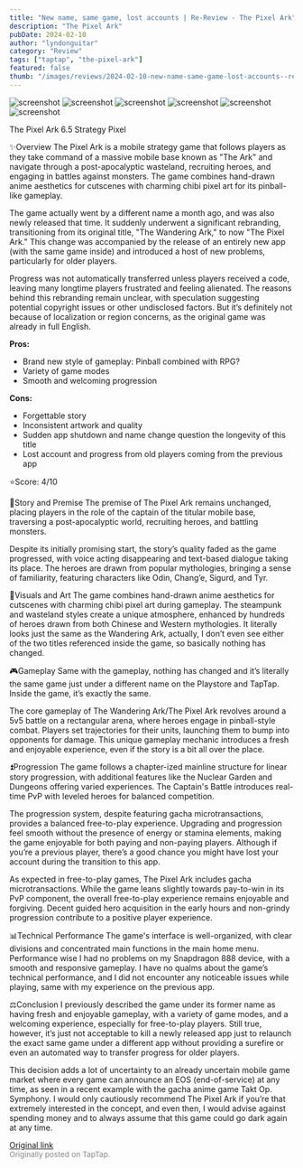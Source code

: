 ```yaml
---
title: "New name, same game, lost accounts | Re-Review - The Pixel Ark"
description: "The Pixel Ark"
pubDate: 2024-02-10
author: "lyndonguitar"
category: "Review"
tags: ["taptap", "the-pixel-ark"]
featured: false
thumb: "/images/reviews/2024-02-10-new-name-same-game-lost-accounts--re-review---the-pixel-ark-0.avif"
---
```


<div class="gallery">
  <img src="/images/reviews/2024-02-10-new-name-same-game-lost-accounts--re-review---the-pixel-ark-0.avif" alt="screenshot" />
  <img src="/images/reviews/2024-02-10-new-name-same-game-lost-accounts--re-review---the-pixel-ark-1.avif" alt="screenshot" />
  <img src="/images/reviews/2024-02-10-new-name-same-game-lost-accounts--re-review---the-pixel-ark-2.avif" alt="screenshot" />
  <img src="/images/reviews/2024-02-10-new-name-same-game-lost-accounts--re-review---the-pixel-ark-3.avif" alt="screenshot" />
  <img src="/images/reviews/2024-02-10-new-name-same-game-lost-accounts--re-review---the-pixel-ark-4.avif" alt="screenshot" />
  <img src="/images/reviews/2024-02-10-new-name-same-game-lost-accounts--re-review---the-pixel-ark-5.avif" alt="screenshot" />
</div>

The Pixel Ark
6.5
Strategy
Pixel

✨Overview
The Pixel Ark is a mobile strategy game that follows players as they take command of a massive mobile base known as "The Ark" and navigate through a post-apocalyptic wasteland, recruiting heroes, and engaging in battles against monsters. The game combines hand-drawn anime aesthetics for cutscenes with charming chibi pixel art for its pinball-like gameplay.

The game actually went by a different name a month ago, and was also newly released that time. It suddenly underwent a significant rebranding, transitioning from its original title, "The Wandering Ark," to now "The Pixel Ark." This change was accompanied by the release of an entirely new app (with the same game inside) and introduced a host of new problems, particularly for older players.

Progress was not automatically transferred unless players received a code, leaving many longtime players frustrated and feeling alienated. The reasons behind this rebranding remain unclear, with speculation suggesting potential copyright issues or other undisclosed factors. But it’s definitely not because of localization or region concerns, as the original game was already in full English.


**Pros:**
- Brand new style of gameplay: Pinball combined with RPG?
- Variety of game modes
- Smooth and welcoming progression



**Cons:**
- Forgettable story
- Inconsistent artwork and quality
- Sudden app shutdown and name change question the longevity of this title
- Lost account and progress from old players coming from the previous app


⭐️Score: 4/10

📖Story and Premise
The premise of The Pixel Ark remains unchanged, placing players in the role of the captain of the titular mobile base, traversing a post-apocalyptic world, recruiting heroes, and battling monsters.

Despite its initially promising start, the story’s quality faded as the game progressed, with voice acting disappearing and text-based dialogue taking its place. The heroes are drawn from popular mythologies, bringing a sense of familiarity, featuring characters like Odin, Chang’e, Sigurd, and Tyr.

🎨Visuals and Art
The game combines hand-drawn anime aesthetics for cutscenes with charming chibi pixel art during gameplay. The steampunk and wasteland styles create a unique atmosphere, enhanced by hundreds of heroes drawn from both Chinese and Western mythologies. It literally looks just the same as the Wandering Ark, actually, I don’t even see either of the two titles referenced inside the game, so basically nothing has changed.

🎮Gameplay
Same with the gameplay, nothing has changed and it’s literally the same game just under a different name on the Playstore and TapTap. Inside the game, it’s exactly the same.

The core gameplay of The Wandering Ark/The Pixel Ark revolves around a 5v5 battle on a rectangular arena, where heroes engage in pinball-style combat. Players set trajectories for their units, launching them to bump into opponents for damage. This unique gameplay mechanic introduces a fresh and enjoyable experience, even if the story is a bit all over the place.

⏫Progression
The game follows a chapter-ized mainline structure for linear story progression, with additional features like the Nuclear Garden and Dungeons offering varied experiences. The Captain's Battle introduces real-time PvP with leveled heroes for balanced competition.

The progression system, despite featuring gacha microtransactions, provides a balanced free-to-play experience. Upgrading and progression feel smooth without the presence of energy or stamina elements, making the game enjoyable for both paying and non-paying players. Although if you’re a previous player, there’s a good chance you might have lost your account during the transition to this app.

As expected in free-to-play games, The Pixel Ark includes gacha microtransactions. While the game leans slightly towards pay-to-win in its PvP component, the overall free-to-play experience remains enjoyable and forgiving. Decent guided hero acquisition in the early hours and non-grindy progression contribute to a positive player experience.

📊Technical Performance
The game's interface is well-organized, with clear divisions and concentrated main functions in the main home menu. Performance wise I had no problems on my Snapdragon 888 device, with a smooth and responsive gameplay. I have no qualms about the game’s technical performance, and I did not encounter any noticeable issues while playing, same with my experience on the previous app.

⚖️Conclusion
I previously described the game under its former name as having fresh and enjoyable gameplay, with a variety of game modes, and a welcoming experience, especially for free-to-play players. Still true, however, it’s just not acceptable to kill a newly released app just to relaunch the exact same game under a different app without providing a surefire or even an automated way to transfer progress for older players.

This decision adds a lot of uncertainty to an already uncertain mobile game market where every game can announce an EOS (end-of-service) at any time, as seen in a recent example with the gacha anime game Takt Op. Symphony. I would only cautiously recommend The Pixel Ark if you’re that extremely interested in the concept, and even then, I would advise against spending money and to always assume that this game could go dark again at any time.

[Original link](https://www.taptap.io/post/6988817)<br><span style="font-size: 0.95em; color: #888;">Originally posted on TapTap.</span>
